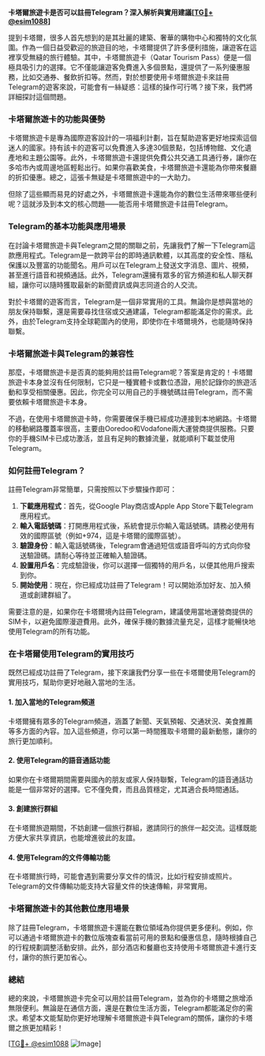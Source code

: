 **卡塔爾旅遊卡是否可以註冊Telegram？深入解析與實用建議[[TG💪+ @esim1088](https://t.me/s/esim1088)]**

提到卡塔爾，很多人首先想到的是其壯麗的建築、奢華的購物中心和獨特的文化氛圍。作為一個日益受歡迎的旅遊目的地，卡塔爾提供了許多便利措施，讓遊客在這裡享受無縫的旅行體驗。其中，卡塔爾旅遊卡（Qatar Tourism Pass）便是一個極具吸引力的選擇。它不僅能讓遊客免費進入多個景點，還提供了一系列優惠服務，比如交通券、餐飲折扣等。然而，對於想要使用卡塔爾旅遊卡來註冊Telegram的遊客來說，可能會有一絲疑惑：這樣的操作可行嗎？接下來，我們將詳細探討這個問題。

### 卡塔爾旅遊卡的功能與優勢

卡塔爾旅遊卡是專為國際遊客設計的一項福利計劃，旨在幫助遊客更好地探索這個迷人的國家。持有該卡的遊客可以免費進入多達30個景點，包括博物館、文化遺產地和主題公園等。此外，卡塔爾旅遊卡還提供免費公共交通工具通行券，讓你在多哈市內或周邊地區輕鬆出行。如果你喜歡美食，卡塔爾旅遊卡還能為你帶來餐廳的折扣優惠。總之，這張卡無疑是卡塔爾旅遊中的一大助力。

但除了這些顯而易見的好處之外，卡塔爾旅遊卡還能為你的數位生活帶來哪些便利呢？這就涉及到本文的核心問題——能否用卡塔爾旅遊卡註冊Telegram。

### Telegram的基本功能與應用場景

在討論卡塔爾旅遊卡與Telegram之間的關聯之前，先讓我們了解一下Telegram這款應用程式。Telegram是一款跨平台的即時通訊軟體，以其高度的安全性、隱私保護以及豐富的功能聞名。用戶可以在Telegram上發送文字消息、圖片、視頻，甚至進行語音和視頻通話。此外，Telegram還擁有眾多的官方頻道和私人聊天群組，讓你可以隨時獲取最新的新聞資訊或與志同道合的人交流。

對於卡塔爾的遊客而言，Telegram是一個非常實用的工具。無論你是想與當地的朋友保持聯繫，還是需要尋找住宿或交通建議，Telegram都能滿足你的需求。此外，由於Telegram支持全球範圍內的使用，即使你在卡塔爾境外，也能隨時保持聯繫。

### 卡塔爾旅遊卡與Telegram的兼容性

那麼，卡塔爾旅遊卡是否真的能夠用於註冊Telegram呢？答案是肯定的！卡塔爾旅遊卡本身並沒有任何限制，它只是一種實體卡或數位憑證，用於記錄你的旅遊活動和享受相關優惠。因此，你完全可以用自己的手機號碼註冊Telegram，而不需要依賴卡塔爾旅遊卡本身。

不過，在使用卡塔爾旅遊卡時，你需要確保手機已經成功連接到本地網路。卡塔爾的移動網路覆蓋率很高，主要由Ooredoo和Vodafone兩大運營商提供服務。只要你的手機SIM卡已成功激活，並且有足夠的數據流量，就能順利下載並使用Telegram。

### 如何註冊Telegram？

註冊Telegram非常簡單，只需按照以下步驟操作即可：

1. **下載應用程式**：首先，從Google Play商店或Apple App Store下載Telegram應用程式。
2. **輸入電話號碼**：打開應用程式後，系統會提示你輸入電話號碼。請務必使用有效的國際區號（例如+974，這是卡塔爾的國際區號）。
3. **驗證身份**：輸入電話號碼後，Telegram會通過短信或語音呼叫的方式向你發送驗證碼。請耐心等待並正確輸入驗證碼。
4. **設置用戶名**：完成驗證後，你可以選擇一個獨特的用戶名，以便其他用戶搜索到你。
5. **開始使用**：現在，你已經成功註冊了Telegram！可以開始添加好友、加入頻道或創建群組了。

需要注意的是，如果你在卡塔爾境內註冊Telegram，建議使用當地運營商提供的SIM卡，以避免國際漫遊費用。此外，確保手機的數據流量充足，這樣才能暢快地使用Telegram的所有功能。

### 在卡塔爾使用Telegram的實用技巧

既然已經成功註冊了Telegram，接下來讓我們分享一些在卡塔爾使用Telegram的實用技巧，幫助你更好地融入當地的生活。

#### 1. 加入當地的Telegram頻道
卡塔爾擁有眾多的Telegram頻道，涵蓋了新聞、天氣預報、交通狀況、美食推薦等多方面的內容。加入這些頻道，你可以第一時間獲取卡塔爾的最新動態，讓你的旅行更加順利。

#### 2. 使用Telegram的語音通話功能
如果你在卡塔爾期間需要與國內的朋友或家人保持聯繫，Telegram的語音通話功能是一個非常好的選擇。它不僅免費，而且品質穩定，尤其適合長時間通話。

#### 3. 創建旅行群組
在卡塔爾旅遊期間，不妨創建一個旅行群組，邀請同行的旅伴一起交流。這樣既能方便大家共享資訊，也能增進彼此的友誼。

#### 4. 使用Telegram的文件傳輸功能
在卡塔爾旅行時，可能會遇到需要分享文件的情況，比如行程安排或照片。Telegram的文件傳輸功能支持大容量文件的快速傳輸，非常實用。

### 卡塔爾旅遊卡的其他數位應用場景

除了註冊Telegram，卡塔爾旅遊卡還能在數位領域為你提供更多便利。例如，你可以通過卡塔爾旅遊卡的數位版塊查看當前可用的景點和優惠信息，隨時根據自己的行程規劃調整活動安排。此外，部分酒店和餐廳也支持使用卡塔爾旅遊卡進行支付，讓你的旅行更加省心。

### 總結

總的來說，卡塔爾旅遊卡完全可以用於註冊Telegram，並為你的卡塔爾之旅增添無限便利。無論是在通信方面，還是在數位生活方面，Telegram都能滿足你的需求。希望本文能幫助你更好地理解卡塔爾旅遊卡與Telegram的關係，讓你的卡塔爾之旅更加精彩！

[[TG💪+ @esim1088](https://t.me/s/esim1088) ![Image](https://i.postimg.cc/4NQfJmqS/Snipaste-2025-05-13-00-14-12.png)]